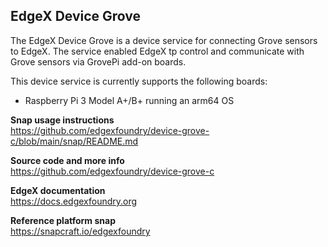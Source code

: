 EdgeX Device Grove
---
The EdgeX Device Grove is a device service for connecting Grove sensors to EdgeX.
The service enabled EdgeX tp control and communicate with Grove sensors via 
GrovePi add-on boards. 

This device service is currently supports the following boards:
* Raspberry Pi 3 Model A+/B+ running an arm64 OS

**Snap usage instructions**  
https://github.com/edgexfoundry/device-grove-c/blob/main/snap/README.md

**Source code and more info**  
https://github.com/edgexfoundry/device-grove-c

**EdgeX documentation**  
https://docs.edgexfoundry.org

**Reference platform snap**  
https://snapcraft.io/edgexfoundry